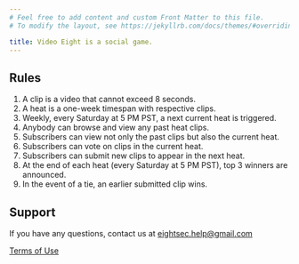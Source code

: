 ```yaml
---
# Feel free to add content and custom Front Matter to this file.
# To modify the layout, see https://jekyllrb.com/docs/themes/#overriding-theme-defaults

title: Video Eight is a social game.
---
```

<!-- https://www.markdownguide.org/basic-syntax -->
## Rules
1. A clip is a video that cannot exceed 8 seconds.
2. A heat is a one-week timespan with respective clips.
3. Weekly, every Saturday at 5 PM PST, a next current heat is triggered.
4. Anybody can browse and view any past heat clips.
5. Subscribers can view not only the past clips but also the current heat.
6. Subscribers can vote on clips in the current heat.
7. Subscribers can submit new clips to appear in the next heat.
8. At the end of each heat (every Saturday at 5 PM PST), top 3 winners are announced.
9. In the event of a tie, an earlier submitted clip wins.

## Support
If you have any questions, contact us at
<eightsec.help@gmail.com>

[Terms of Use](https://www.apple.com/legal/internet-services/itunes/dev/stdeula/)